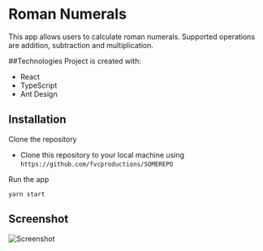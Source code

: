 # Roman Numerals
This app allows users to calculate roman numerals. Supported operations are addition, subtraction and multiplication.

##Technologies
Project is created with:
- React
- TypeScript
- Ant Design

## Installation
Clone the repository

- Clone this repository to your local machine using `https://github.com/fvcproductions/SOMEREPO`

Run the app
```
yarn start
```

## Screenshot
![Screenshot](../screenshot.png)